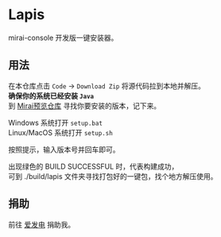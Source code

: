 # Lapis

mirai-console 开发版一键安装器。

## 用法

在本仓库点击 `Code` -> `Download Zip` 将源代码拉到本地并解压。  
**确保你的系统已经安装 `Java`**  
到 [Mirai预览仓库](https://repo.mirai.mamoe.net/snapshots/net/mamoe/mirai-core) 寻找你要安装的版本，记下来。

Windows 系统打开 `setup.bat`  
Linux/MacOS 系统打开 `setup.sh`

按照提示，输入版本号并回车即可。

出现绿色的 BUILD SUCCESSFUL 时，代表构建成功，  
可到 ./build/lapis 文件夹寻找打包好的一键包，找个地方解压使用。

## 捐助

前往 [爱发电](https://afdian.net/a/mrxiaom) 捐助我。
